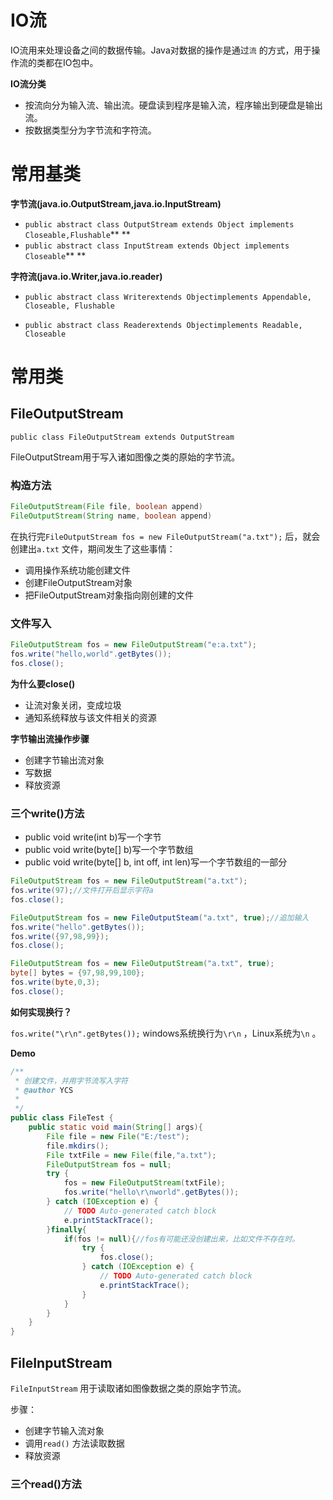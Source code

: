 # IO流

IO流用来处理设备之间的数据传输。Java对数据的操作是通过`流` 的方式，用于操作流的类都在IO包中。

**IO流分类**

* 按流向分为输入流、输出流。硬盘读到程序是输入流，程序输出到硬盘是输出流。
* 按数据类型分为字节流和字符流。

# 常用基类

**字节流\(java.io.OutputStream,java.io.InputStream\)**

* `public abstract class OutputStream extends Object implements Closeable,Flushable`** **
* `public abstract class InputStream extends Object implements Closeable`** **

**字符流\(java.io.Writer,java.io.reader\)**

* `public abstract class Writerextends Objectimplements Appendable, Closeable, Flushable`

* `public abstract class Readerextends Objectimplements Readable, Closeable`

# 常用类

## FileOutputStream

`public class FileOutputStream extends OutputStream`

FileOutputStream用于写入诸如图像之类的原始的字节流。

### 构造方法

```java
FileOutputStream(File file, boolean append) 
FileOutputStream(String name, boolean append)
```

在执行完`FileOutputStream fos = new FileOutputStream("a.txt");` 后，就会创建出`a.txt` 文件，期间发生了这些事情：

* 调用操作系统功能创建文件
* 创建FileOutputStream对象
* 把FileOutputStream对象指向刚创建的文件

### 文件写入

```java
FileOutputStream fos = new FileOutputStream("e:a.txt");
fos.write("hello,world".getBytes());
fos.close();
```

**为什么要close\(\)**

* 让流对象关闭，变成垃圾
* 通知系统释放与该文件相关的资源

**字节输出流操作步骤**

* 创建字节输出流对象
* 写数据
* 释放资源

### 三个write\(\)方法

* public void write\(int b\)写一个字节
* public void write\(byte\[\] b\)写一个字节数组
* public void write\(byte\[\] b, int off, int len\)写一个字节数组的一部分

```java
FileOutputStream fos = new FileOutputStream("a.txt");
fos.write(97);//文件打开后显示字符a
fos.close();
```

```java
FileOutputStream fos = new FileOutputSteam("a.txt", true);//追加输入
fos.write("hello".getBytes());
fos.write({97,98,99});
fos.close();
```

```java
FileOutputStream fos = new FileOutputStream("a.txt", true);
byte[] bytes = {97,98,99,100};
fos.write(byte,0,3);
fos.close();
```

**如何实现换行？**

`fos.write("\r\n".getBytes());` windows系统换行为`\r\n` ，Linux系统为`\n` 。

**Demo**

```java
/**
 * 创建文件，并用字节流写入字符
 * @author YCS
 *
 */
public class FileTest {
    public static void main(String[] args){
        File file = new File("E:/test");
        file.mkdirs();
        File txtFile = new File(file,"a.txt");
        FileOutputStream fos = null;
        try {
            fos = new FileOutputStream(txtFile);
            fos.write("hello\r\nworld".getBytes());
        } catch (IOException e) {
            // TODO Auto-generated catch block
            e.printStackTrace();
        }finally{
            if(fos != null){//fos有可能还没创建出来，比如文件不存在时。
                try {
                    fos.close();
                } catch (IOException e) {
                    // TODO Auto-generated catch block
                    e.printStackTrace();
                }
            }
        }
    }
}
```

## FileInputStream

`FileInputStream` 用于读取诸如图像数据之类的原始字节流。

步骤：

* 创建字节输入流对象
* 调用`read()` 方法读取数据
* 释放资源

### 三个read\(\)方法



